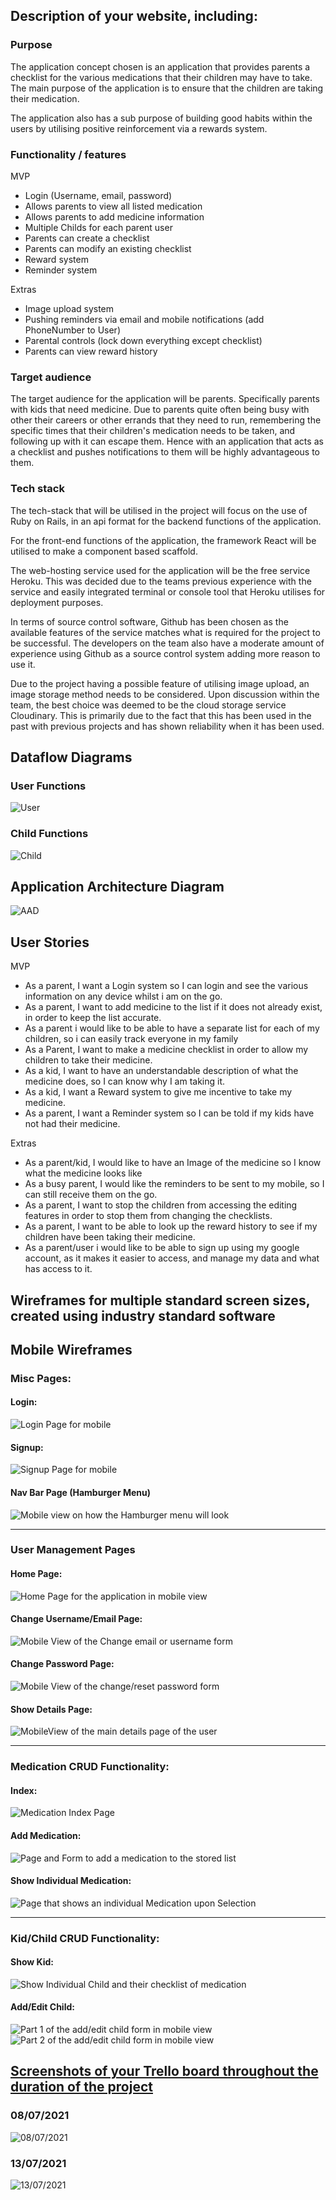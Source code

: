 ## Description of your website, including:
### Purpose
The application concept chosen is an application that provides parents a checklist for the various medications that their children may have to take. The main purpose of the application is to ensure that the children are taking their medication. 

The application also has a sub purpose of building good habits within the users by utilising positive reinforcement via a rewards system. 
### Functionality / features
MVP
- Login (Username, email, password)
- Allows parents to view all listed medication
- Allows parents to add medicine information
- Multiple Childs for each parent user
- Parents can create a checklist
- Parents can modify an existing checklist
- Reward system
- Reminder system

Extras
- Image upload system
- Pushing reminders via email and mobile notifications (add PhoneNumber to User)
- Parental controls (lock down everything except checklist)
- Parents can view reward history

### Target audience
The target audience for the application will be parents. Specifically parents with kids that need medicine. Due to parents quite often being busy with other their careers or other errands that they need to run, remembering the specific times that their children's medication needs to be taken, and following up with it can escape them. Hence with an application that acts as a checklist and pushes notifications to them will be highly advantageous to them. 

### Tech stack

The tech-stack that will be utilised in the project will focus on the use of Ruby on Rails, in an api format for the backend functions of the application. 

For the front-end functions of the application, the framework React will be utilised to make a component based scaffold. 

The web-hosting service used for the application will be the free service Heroku. This was decided due to the teams previous experience with the service and easily integrated terminal or console tool that Heroku utilises for deployment purposes. 

In terms of source control software, Github has been chosen as the available features of the service matches what is required for the project to be successful. The developers on the team also have a moderate amount of experience using Github as a source control system adding more reason to use it. 

Due to the project having a possible feature of utilising image upload, an image storage method needs to be considered. Upon discussion within the team, the best choice was deemed to be the cloud storage service Cloudinary. This is primarily due to the fact that this has been used in the past with previous projects and has shown reliability when it has been used. 

## Dataflow Diagrams
<!-- CMP1043-4.2 Dataflow Diagram - Provides dataflow diagram(s) that strictly follow the standard convensions to clearly identify the processes within your application. Clearly depicts where data is coming from, where it is going and how it is being stored. -->

### User Functions
![User](./docs/T3A2_DFDs-User.png)

### Child Functions
![Child](./docs/T3A2_DFDs-Child.png)

## Application Architecture Diagram
<!-- CMP1043-4.3 Application Architecture Diagram - Shows understanding of the high level structure of the app -->

![AAD](./docs/T3A2_AAD.png)

## User Stories
<!-- CMP1043-5.1 Provide UX/UI design documentation(user stories) that adequately show Agile methodology implementation. - Provides multiple user stories that use ‘persona, what and why’ that outline meaningful features of project. Shows evidence of user story revision and refinement. -->
MVP
- As a parent, I want a Login system so I can login and see the various information on any device whilst i am on the go.
- As a parent, I want to add medicine to the list if it does not already exist, in order to keep the list accurate.
- As a parent i would like to be able to have a separate list for each of my children, so i can easily track everyone in my family
- As a Parent, I want to make a medicine checklist in order to allow my children to take their medicine.
- As a kid, I want to have an understandable description of what the medicine does, so I can know why I am taking it.
- As a kid, I want a Reward system to give me incentive to take my medicine.
- As a parent, I want a Reminder system so I can be told if my kids have not had their medicine.

Extras
- As a parent/kid, I would like to have an Image of the medicine so I know what the medicine looks like
- As a busy parent, I would like the reminders to be sent to my mobile, so I can still receive them on the go.
- As a parent, I want to stop the children from accessing the editing features in order to stop them from changing the checklists.
- As a parent, I want to be able to look up the reward history to see if my children have been taking their medicine.
- As a parent/user i would like to be able to sign up using my google account, as it makes it easier to access, and manage my data and what has access to it. 

## Wireframes for multiple standard screen sizes, created using industry standard software
## Mobile Wireframes
### Misc Pages:
#### Login:
![Login Page for mobile](./docs/wireframes/mobile/Login.png)
#### Signup:
![Signup Page for mobile](./docs/wireframes/mobile/SignUp.png)

#### Nav Bar Page (Hamburger Menu)
![Mobile view on how the Hamburger menu will look](./docs/wireframes/mobile/Nav.png)
<hr>


### User Management Pages 
#### Home Page: 
![Home Page for the application in mobile view](./docs/wireframes/mobile/Home.png)

#### Change Username/Email Page:
![Mobile View of the Change email or username form](./docs/wireframes/mobile/UpdateDetails.png)


#### Change Password Page:
![Mobile View of the change/reset password form](./docs/wireframes/mobile/UpdateDetails.png)


#### Show Details Page: 
![MobileView of the main details page of the user](./docs/wireframes/mobile/ShowDetails.png)
<hr>

### Medication CRUD Functionality:
#### Index: 
![Medication Index Page](./docs/wireframes/mobile/Medication-Index.png)

#### Add Medication: 
![Page and Form to add a medication to the stored list](./docs/wireframes/mobile/AdMedication.png)

#### Show Individual Medication: 
![Page that shows an individual Medication upon Selection](./docs/wireframes/mobile/Medication-Show.png)
<hr>

### Kid/Child CRUD Functionality:

#### Show Kid:
![Show Individual Child and their checklist of medication](./docs/wireframes/mobile/ShowKid.png)

#### Add/Edit Child:
![Part 1 of the add/edit child form in mobile view](./docs/wireframes/mobile/AddEditKid2.png)
![Part 2 of the add/edit child form in mobile view](./docs/wireframes/mobile/AddEditKid1.png)
<!-- CMP1043-4.1 Utilise an industry standard program for creation of wireframes & CMP1043-5.3 Provide UX/UI design documentation(wireframes) that adequately show Agile methodology implementation. - Provides wireframes that show exceptional planning of project flow and structure including but not limited to space distribution, content prioritisation, intended actions, functions, relationships between screens. -->


## [Screenshots of your Trello board throughout the duration of the project](https://trello.com/b/knoPp8L3/coderacademyt3a2)
<!-- CMP1043-5.2 Select and follow a commonly used planning methodology, such as Kanban, Trello, Jira, or Asana. - Simple and clear standards for planning methodology chosen and adhered to -->

### 08/07/2021

![08/07/2021](./docs/T3A2trello1.png)

### 13/07/2021

![13/07/2021](./docs/T3A2trello2.png)